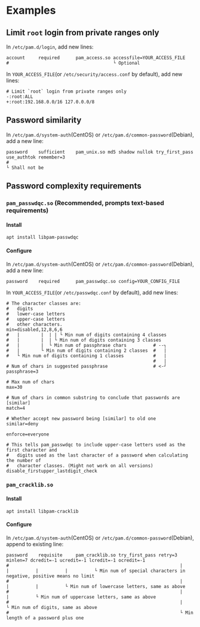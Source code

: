 # Examples

## Limit `root` login from private ranges only
In `/etc/pam.d/login`, add new lines:
```
account     required      pam_access.so accessfile=YOUR_ACCESS_FILE
#                                       └ Optional
```

In `YOUR_ACCESS_FILE`(or `/etc/security/access.conf` by default), add new lines:
```
# Limit `root` login from private ranges only
-:root:ALL
+:root:192.168.0.0/16 127.0.0.0/8
```

## Password similarity
In `/etc/pam.d/system-auth`(CentOS) or `/etc/pam.d/common-password`(Debian), add a new line:
```
password    sufficient    pam_unix.so md5 shadow nullok try_first_pass use_authtok remember=3
#                                                                                  └ Shall not be
```

## Password complexity requirements

### `pam_passwdqc.so` (Recommended, prompts text-based requirements)
#### Install
```
apt install libpam-passwdqc
```
#### Configure
In `/etc/pam.d/system-auth`(CentOS) or `/etc/pam.d/common-password`(Debian), add a new line:
```
password    required      pam_passwdqc.so config=YOUR_CONFIG_FILE
```

In `YOUR_ACCESS_FILE`(or `/etc/passwdqc.conf` by default), add new lines:
```
# The character classes are:
#   digits
#   lower-case letters
#   upper-case letters
#   other characters.
min=disabled,12,8,6,6
#   |        |  | | └ Min num of digits containing 4 classes
#   |        |  | └ Min num of digits containing 3 classes
#   |        |  └ Min num of passphrase chars          # --┐
#   |        └ Min num of digits containing 2 classes  #   |
#   └ Min num of digits containing 1 classes           #   |
                                                       #   |
# Num of chars in suggested passphrase                 # <-┘
passphrase=3

# Max num of chars
max=30

# Num of chars in common substring to conclude that passwords are [similar]
match=4

# Whether accept new password being [similar] to old one
similar=deny

enforce=everyone

# This tells pam_passwdqc to include upper-case letters used as the first character and
#   digits used as the last character of a password when calculating the number of
#   character classes. (Might not work on all versions)
disable_firstupper_lastdigit_check
```

### `pam_cracklib.so`
#### Install
```
apt install libpam-cracklib
```
#### Configure
In `/etc/pam.d/system-auth`(CentOS) or `/etc/pam.d/common-password`(Debian), append to existing line:
```
password    requisite     pam_cracklib.so try_first_pass retry=3 minlen=7 dcredit=-1 ucredit=-1 lcredit=-1 ocredit=-1
#                                                                |        |          |          |          └ Min num of special characters in negative, positive means no limit
#                                                                |        |          |          └ Min num of lowercase letters, same as above
#                                                                |        |          └ Min num of uppercase letters, same as above
#                                                                |        └ Min num of digits, same as above
#                                                                └ Min length of a password plus one
```
